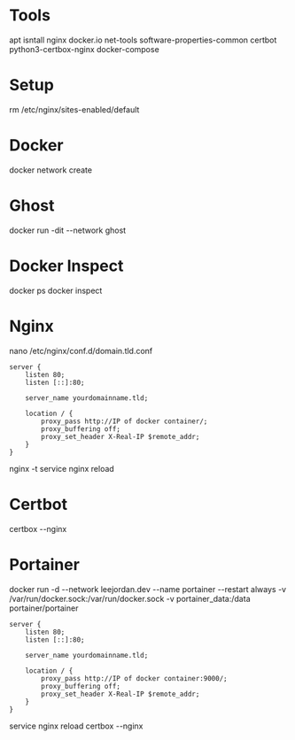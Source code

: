 # Tools
apt isntall nginx docker.io net-tools software-properties-common certbot python3-certbox-nginx docker-compose

# Setup
rm /etc/nginx/sites-enabled/default

# Docker
docker network create <networkName>

# Ghost
docker run -dit --network <networkName> ghost

# Docker Inspect
docker ps
docker inspect <containerName>

# Nginx
nano /etc/nginx/conf.d/domain.tld.conf

```
server {
    listen 80;
    listen [::]:80;
 
    server_name yourdomainname.tld;
 
    location / {
        proxy_pass http://IP of docker container/;
        proxy_buffering off;
        proxy_set_header X-Real-IP $remote_addr;
    }
}
```

nginx -t
service nginx reload

# Certbot
certbox --nginx




# Portainer
docker run -d --network leejordan.dev --name portainer --restart always -v /var/run/docker.sock:/var/run/docker.sock -v portainer_data:/data portainer/portainer

```
server {
    listen 80;
    listen [::]:80;
 
    server_name yourdomainname.tld;
 
    location / {
        proxy_pass http://IP of docker container:9000/;
        proxy_buffering off;
        proxy_set_header X-Real-IP $remote_addr;
    }
}
```

service nginx reload
certbox --nginx
